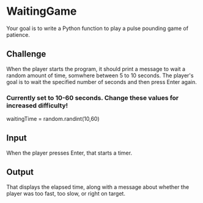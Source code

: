 # WaitingGame
Your goal is to write a Python function to play a pulse pounding game of patience. 

## Challenge

When the player starts the program, it should print a message to wait a random amount of time, somwhere between 5 to 10 seconds. The player's goal is to wait the specified number of seconds and then press Enter again.

### Currently set to 10-60 seconds. Change these values for increased difficulty! 
waitingTime = random.randint(10,60)

## Input
When the player presses Enter, that starts a timer. 

## Output 
 That displays the elapsed time, along with a message about whether the player was too fast, too slow, or right on target. 
